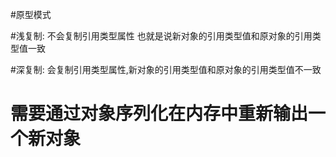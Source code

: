 #原型模式

#浅复制: 不会复制引用类型属性 也就是说新对象的引用类型值和原对象的引用类型值一致

#深复制: 会复制引用类型属性,新对象的引用类型值和原对象的引用类型值不一致 
#       需要通过对象序列化在内存中重新输出一个新对象